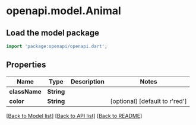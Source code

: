 # openapi.model.Animal

## Load the model package
```dart
import 'package:openapi/openapi.dart';
```

## Properties
Name | Type | Description | Notes
------------ | ------------- | ------------- | -------------
**className** | **String** |  | 
**color** | **String** |  | [optional] [default to r'red']

[[Back to Model list]](../README.md#documentation-for-models) [[Back to API list]](../README.md#documentation-for-api-endpoints) [[Back to README]](../README.md)


